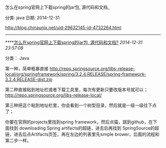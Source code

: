 怎么在spring官网上下载spring的jar包, 源代码和文档_

分类: java
日期: 2014-12-31

 

http://blog.chinaunix.net/uid-29632145-id-4732264.html

------

****[怎么在spring官网上下载spring的jar包, 源代码和文档?]() *2014-12-31 23:57:08*

分类： Java

第一种，简单粗暴直接
http://repo.springsource.org/libs-release-local/org/springframework/spring/3.2.4.RELEASE/spring-framework-3.2.4.RELEASE-dist.zip

第二种直接粘到地址栏或者下载工具里，每次有更新只要改版本号就可以；
http://repo.springsource.org/libs-release-local/

第三种把这个粘到地址栏里，你会看到一个树型目录，然后就是一级一级往下点了；

你要在官网的projects里找到spring framework，然后点猫，跳到github，在下面找到 downloading Spring artifacts的超链，进去后再找到 SpringSource的超链，进去后点Artifacts页签，再在左边的列表里先simple brower，后面的流程和第二步一样。